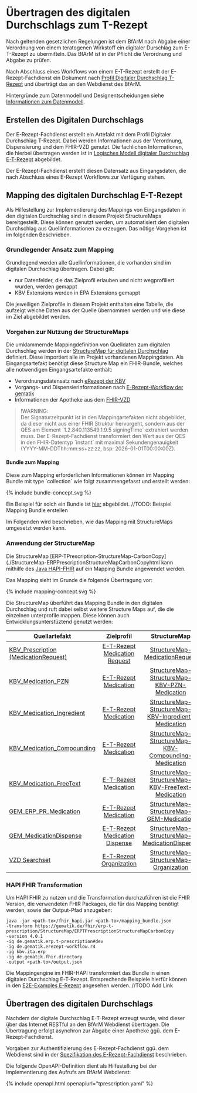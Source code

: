 # Übertragen des digitalen Durchschlags zum T-Rezept

Nach geltenden gesetzlichen Regelungen ist dem BfArM nach Abgabe einer Verordnung von einem teratogenen Wirkstoff ein digitaler Durschlag zum E-T-Rezept zu übermitteln. Das BfArM ist in der Pflicht die Verordnung und Abgabe zu prüfen.

Nach Abschluss eines Workflows von einem E-T-Rezept erstellt der E-Rezept-Fachdienst ein Dokument nach [Profil Digitaler Durchschlag T-Rezept](./StructureDefinition-erp-tprescription-carbon-copy.html) und überträgt das an den Webdienst des BfArM.

Hintergründe zum Datenmodell und Designentscheidungen siehe [Informationen zum Datenmodell](./datamodel.html).

## Erstellen des Digitalen Durchschlags

Der E-Rezept-Fachdienst erstellt ein Artefakt mit dem Profil Digitaler Durchschlag T-Rezept. Dabei werden Informationen aus der Verordnung, Dispensierung und dem FHIR-VZD genutzt. Die fachlichen Informationen, die hierbei übertragen werden ist in [Logisches Modell digitaler Durchschlag E-T-Rezept](./StructureDefinition-erp-tprescription-carbon-copy-logical.html) abgebildet.

Der E-Rezept-Fachdienst erstellt diesen Datensatz aus Eingangsdaten, die nach Abschluss eines E-Rezept Workflows zur Verfügung stehen.

## Mapping des digitalen Durchschlag E-T-Rezept

Als Hilfestellung zur Implementierung des Mappings von Eingangsdaten in den digitalen Durchschlag sind in diesem Projekt StructureMaps bereitgestellt. Diese können genutzt werden, um automatisiert den digitalen Durchschlag aus Quellinformationen zu erzeugen. Das nötige Vorgehen ist im folgenden Beschrieben.

### Grundlegender Ansatz zum Mapping

Grundlegend werden alle Quellinformationen, die vorhanden sind im digitalen Durchschlag übertragen. Dabei gilt:
- nur Datenfelder, die das Zielprofil erlauben und nicht wegprofiliert wurden, werden gemappt
- KBV Extensions werden in EPA Extensions gemappt

Die jeweiligen Zielprofile in diesem Projekt enthalten eine Tabelle, die aufzeigt welche Daten aus der Quelle übernommen werden und wie diese im Ziel abgebildet werden.

### Vorgehen zur Nutzung der StructureMaps

Die umklammernde Mappingdefinition von Quelldaten zum digitalen Durchschlag werden in der [StructureMap für digitalen Durchschlag](./StructureMap-ERPTPrescriptionStructureMapCarbonCopy.html) definiert. Diese importiert alle im Projekt vorhandenen Mappingdaten. Als Eingangsartefakt benötigt diese Structure Map ein FHIR-Bundle, welches alle notwendigen Eingangsartefakte enthält:

- Verordnungsdatensatz nach [eRezept der KBV](https://simplifier.net/eRezept)
- Vorgangs- und Dispensierinformationen nach [E-Rezept-Workflow der gematik](https://simplifier.net/erezept-workflow)
- Informationen der Apotheke aus dem [FHIR-VZD](https://simplifier.net/VZD-FHIR-Directory)

>!WARNING:  
> Der Signaturzeitpunkt ist in den Mappingartefakten nicht abgebildet, da dieser nicht aus einer FHIR Struktur hervorgeht, sondern aus der QES am Element ´1.2.840.113549.1.9.5 signingTime´ extrahiert werden muss.
> Der E-Rezept-Fachdienst transformiert den Wert aus der QES in den FHIR-Datentyp ´instant´ mit maximal Sekundengenauigkeit (YYYY-MM-DDThh:mm:ss+zz:zz, bsp: 2026-01-01T00:00:00Z).

#### Bundle zum Mapping

Diese zum Mapping erforderlichen Informationen können im Mapping Bundle mit type ´collection´ wie folgt zusammengefasst und erstellt werden:

<div class="gem-ig-svg-container" style="--box-width: 700px;">
        {% include bundle-concept.svg %}
    </div>

Ein Beispiel für solch ein Bundle ist [hier]() abgebildet. //TODO: Beispiel Mapping Bundle erstellen

Im Folgenden wird beschrieben, wie das Mapping mit StructureMaps umgesetzt werden kann.

### Anwendung der StructureMap

Die StructureMap [ERP-TPrescription-StructureMap-CarbonCopy](./StructureMap-ERPPrescriptionStructureMapCarbonCopyhtml kann mithilfe des [Java HAPI-FHIR](https://github.com/hapifhir/org.hl7.fhir.core) auf ein Mapping Bundle angewendet werden.

Das Mapping sieht im Grunde die folgende Übertragung vor:

<div class="gem-ig-svg-container" style="--box-width: 700px;">
        {% include mapping-concept.svg %}
    </div>

Die StructureMap überführt das Mapping Bundle in den digitalen Durchschlag und ruft dabei selbst weitere Structure Maps auf, die die einzelnen unterprofile mappen. Diese können auch Entwicklungsunterstüztend genutzt werden:


| Quellartefakt  | Zielprofil | StructureMap |
| ------------- |:-------------:|:-------------:|
| [KBV_Prescription (MedicationRequest)](https://simplifier.net/erezept/kbv_pr_erp_prescription)| [E-T-Rezept Medication Request](./StructureDefinition-erp-tprescription-medication-request.html) | [StructureMap-MedicationRequest](./StructureMap-ERPTPrescriptionStructureMapMedicationRequest.html)
| [KBV_Medication_PZN](https://simplifier.net/erezept/kbv_pr_erp_medication_pzn) | [E-T-Rezept Medication](./StructureDefinition-erp-tprescription-medication.html)     | [StructureMap-StructureMap-KBV-PZN-Medication](./StructureMap-ERPTPrescriptionStructureMapKBVPZNMedication.html)
| [KBV_Medication_Ingredient](https://simplifier.net/erezept/kbv_pr_erp_medication_ingredient) | [E-T-Rezept Medication](./StructureDefinition-erp-tprescription-medication.html)     | [StructureMap-StructureMap-KBV-Ingredient-Medication](./StructureMap-ERPTPrescriptionStructureMapKBVIngredientMedication.html)
| [KBV_Medication_Compounding](https://simplifier.net/erezept/kbv_pr_erp_medication_compounding) | [E-T-Rezept Medication](./StructureDefinition-erp-tprescription-medication.html)     | [StructureMap-StructureMap-KBV-Compounding-Medication](./StructureMap-ERPTPrescriptionStructureMapKBVCompoundingMedication.html)
| [KBV_Medication_FreeText](https://simplifier.net/erezept/kbv_pr_erp_medication_freetext) | [E-T-Rezept Medication](./StructureDefinition-erp-tprescription-medication.html)     | [StructureMap-StructureMap-KBV-FreeText-Medication](./StructureMap-ERPTPrescriptionStructureMapKBVFreeTextMedication.html)
| [GEM_ERP_PR_Medication](https://simplifier.net/erezept-workflow/gem_erp_pr_medication) | [E-T-Rezept Medication](./StructureDefinition-erp-tprescription-medication.html)     | [StructureMap-StructureMap-GEM-Medication](./StructureMap-ERPTPrescriptionStructureMapGEMMedication.html)
[GEM_MedicationDispense](https://simplifier.net/erezept-workflow/gem_erp_pr_medicationdispense) | [E-T-Rezept Medication Dispense](./StructureDefinition-erp-tprescription-medication-dispense.html) | [StructureMap-StructureMap-MedicationDispense](./StructureMap-ERPTPrescriptionStructureMapMedicationDispense.html)
[VZD Searchset](./StructureDefinition-erp-tprescription-vzd-searchset.html)      | [E-T-Rezept Organization](./StructureDefinition-erp-tprescription-organization.html) | [StructureMap-StructureMap-Organization](./StructureMap-ERPTPrescriptionStructureMapOrganization.html)

### HAPI FHIR Transformation

Um HAPI FHIR zu nutzen und die Transformation durchzuführen ist die FHIR Version, die verwendeten FHIR Packages, die für das Mapping benötigt werden, sowie der Output-Pfad anzugeben:

```
java -jar <path-to>/fhir_hapi.jar <path-to>/mapping_bundle.json 
-transform https://gematik.de/fhir/erp-t-prescription/StructureMap/ERPTPrescriptionStructureMapCarbonCopy 
-version 4.0.1 
-ig de.gematik.erp.t-prescription#dev
-ig de.gematik.erezept-workflow.r4 
-ig kbv.ita.erp
-ig de.gematik.fhir.directory
-output <path-to>/output.json 
```

Die Mappingengine im FHIR-HAPI transformiert das Bundle in einen digitalen Durchschlag E-T-Rezept. Entsprechende Beispiele hierfür können in den [E2E-Examples E-Rezept]() angesehen werden. //TODO Add Link 

## Übertragen des digitalen Durchschlags

Nachdem der digitale Durchschlag E-T-Rezept erzeugt wurde, wird dieser über das Internet RESTful an den BfArM Webdienst übertragen. Die Übertragung erfolgt asynchron zur Abgabe einer Apotheke ggü. dem E-Rezept-Fachdienst. 

Vorgaben zur Authentifizierung des E-Rezept-Fachdienst ggü. dem Webdienst sind in der [Spezifikation des E-Rezept-Fachdienst](https://gemspec.gematik.de/docs/gemSpec/gemSpec_FD_eRp/latest/) beschrieben.

Die folgende OpenAPI-Definition dient als Hilfestellung bei der Implementierung des Aufrufs am BfArM Webdienst:

{% include openapi.html openapiurl="tprescription.yaml" %}